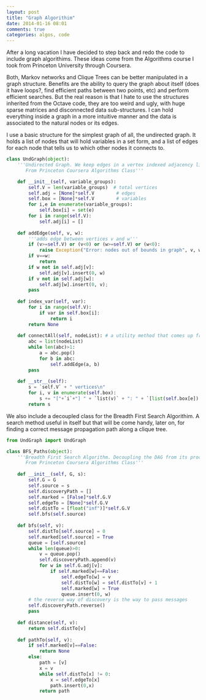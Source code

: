 ```yaml
---
layout: post
title: "Graph Algorithim"
date: 2014-01-16 08:01
comments: true
categories: algos, code
---
```


After a long vacation I have decided to step back and redo the code to include graph algorithims. These ideas come from the Algorithms course I took from Princeton University through Coursera.

Both, Markov networks and Clique Trees can be better manipulated in a graph structure. Benefits are the ability to query the graph about itself (does it have loops?, find efficient paths between two points, etc) and perform efficient searches. But the real reason is that I hate to use the structures inherited from the Octave code, they are too weird and ugly, with huge sparse matrices and disconnected data sub-structures. I can hold everything inside a graph in a more intuitive manner and the data is associated to the natural nodes or its edges.

I use a basic structure for the simplest graph of all, the undirected graph. It holds a list of nodes that will hold variables in a set form, and a list of edges for each node that tells us to which other nodes it connects to.

```python Undirected Graph
class UndGraph(object):
    '''Undirected Graph. We keep edges in a vertex indexed adjacency list
       From Princeton Coursera Algorithms Class'''

    def __init__(self, variable_groups):
        self.V = len(variable_groups)  # total vertices
        self.adj = [None]*self.V        # edges
        self.box = [None]*self.V        # variables
        for i,e in enumerate(variable_groups):
            self.box[i] = set(e)
        for i in range(self.V):
            self.adj[i] = []
        
    def addEdge(self, v, w):
        '''adds edge between vertices v and w'''
        if (v>=self.V) or (v<0) or (w>=self.V) or (w<0):
            raise Exception("Error: nodes out of bounds in graph", v, w, self.V)
        if v==w:
            return
        if w not in self.adj[v]:
            self.adj[v].insert(0, w)
        if v not in self.adj[w]:
            self.adj[w].insert(0, v);
        pass
            
    def index_var(self, var):
        for i in range(self.V):
            if var in self.box[i]:
                return i
        return None
        
    def connectAll(self, nodeList): # a utility method that comes up frequently
        abc = list(nodeList)
        while len(abc)>1:
            a = abc.pop()
            for b in abc:
                self.addEdge(a, b)
        pass
    
    def __str__(self):
        s = `self.V` + " vertices\n"
        for i, v in enumerate(self.box):
            s += "["+`i`+"] " + `list(v)` + ": " + `[list(self.box[e]) for e in self.adj[i]]` + "\n"
        return s
```

We also include a decoupled class for the Breadth First Search Algorithim. A search method useful in itself but that will be come handy, later on, for finding a correct message propagation path along a clique tree.

```python Breadth First Search
from UndGraph import UndGraph

class BFS_Paths(object):
    '''Breadth First Search Algorithm. Decoupling the DAG from its processing
       From Princeton Coursera Algorithms Class'''
    
    def __init__(self, G, s):
        self.G = G
        self.source = s
        self.discoveryPath = []
        self.marked = [False]*self.G.V
        self.edgeTo = [None]*self.G.V
        self.distTo = [float("inf")]*self.G.V
        self.bfs(self.source)
    
    def bfs(self, v):
        self.distTo[self.source] = 0
        self.marked[self.source] = True
        queue = [self.source]
        while len(queue)>0:
            v = queue.pop()
            self.discoveryPath.append(v)
            for w in self.G.adj[v]:
                if self.marked[w]==False:
                    self.edgeTo[w] = v
                    self.distTo[w] = self.distTo[v] + 1
                    self.marked[w] = True
                    queue.insert(0, w)
        # the reverse way of discovery is the way to pass messages
        self.discoveryPath.reverse()
        pass
    
    def distance(self, v):
        return self.distTo[v]
    
    def pathTo(self, v):
        if self.marked[v]==False:
            return None
        else:
            path = [v]
            x = v
            while self.distTo[x] != 0: 
                x = self.edgeTo[x]
                path.insert(0,x)
            return path
```
